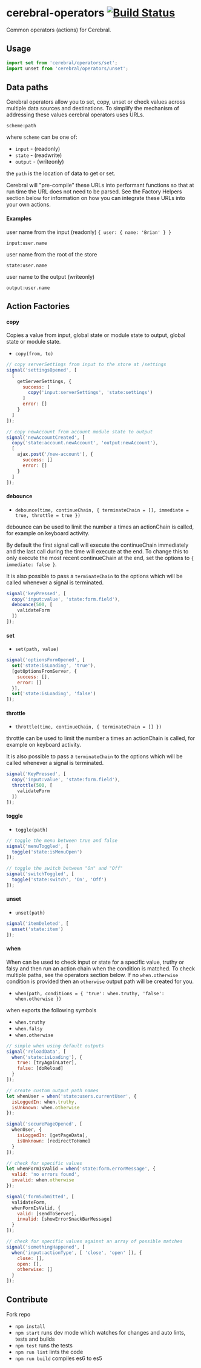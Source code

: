 # cerebral-operators [![Build Status](https://secure.travis-ci.org/cerebral/cerebral-operators.png?branch=master)](https://travis-ci.org/cerebral/cerebral-operators)

Common operators (actions) for Cerebral.

## Usage

```js
import set from 'cerebral/operators/set';
import unset from 'cerebral/operators/unset';
```

## Data paths

Cerebral operators allow you to set, copy, unset or check values across multiple data sources and
destinations. To simplify the mechanism of addressing these values cerebral operators uses URLs.

```
scheme:path
```

where `scheme` can be one of:

* `input` - (readonly)
* `state` - (readwrite)
* `output` - (writeonly)

the `path` is the location of data to get or set.

Cerebral will "pre-compile" these URLs into performant functions
so that at run time the URL does not need to be parsed. See the Factory Helpers section below
for information on how you can integrate these URLs into your own actions.

#### Examples

user name from the input (readonly) `{ user: { name: 'Brian' } }`
```
input:user.name
```

user name from the root of the store
```
state:user.name
```

user name to the output (writeonly)
```
output:user.name
```

## Action Factories

#### copy
Copies a value from input, global state or module state to output, global state or module state.

* `copy(from, to)`

```js
// copy serverSettings from input to the store at /settings
signal('settingsOpened', [
  [
    getServerSettings, {
      success: [
        copy('input:serverSettings', 'state:settings')
      ]
      error: []
    }
  ]
]);
```

```js
// copy newAccount from account module state to output
signal('newAccountCreated', [
  copy('state:account.newAccount', 'output:newAccount'),
  [
    ajax.post('/new-account'), {
      success: []
      error: []
    }
  ]
]);
```

#### debounce

* `debounce(time, continueChain, { terminateChain = [], immediate = true, throttle = true })`

debounce can be used to limit the number a times an actionChain is called, for example on keyboard activity.

By default the first signal call will execute the continueChain immediately and the last call during the time
will execute at the end. To change this to only execute the most recent continueChain at the end, set the
options to `{ immediate: false }`.

It is also possible to pass a `terminateChain` to the options which will be called whenever a signal is terminated.

```js
signal('keyPressed', [
  copy('input:value', 'state:form.field'),
  debounce(500, [
    validateForm
  ])
]);
```

#### set

* `set(path, value)`

```js
signal('optionsFormOpened', [
  set('state:isLoading', 'true'),
  [getOptionsFromServer, {
    success: [],
    error: []
  }],
  set('state:isLoading', 'false')
]);
```

#### throttle

* `throttle(time, continueChain, { terminateChain = [] })`

throttle can be used to limit the number a times an actionChain is called, for example on keyboard activity.

It is also possible to pass a `terminateChain` to the options which will be called whenever a signal is terminated.

```js
signal('KeyPressed', [
  copy('input:value', 'state:form.field'),
  throttle(500, [
    validateForm
  ])
]);
```

#### toggle

* `toggle(path)`

```js
// toggle the menu between true and false
signal('menuToggled', [
  toggle('state:isMenuOpen')
]);

// toggle the switch between "On" and "Off"
signal('switchToggled', [
  toggle('state:switch', 'On', 'Off')
]);
```

#### unset

* `unset(path)`

```js
signal('itemDeleted', [
  unset('state:item')
]);
```

#### when

When can be used to check input or state for a specific value, truthy or falsy and then run an action chain when the condition is matched. To check multiple paths, see the operators section below. If no `when.otherwise` condition is provided then an `otherwise` output path will be created for you.

* `when(path, conditions = { 'true': when.truthy, 'false': when.otherwise })`

when exports the following symbols

* `when.truthy`
* `when.falsy`
* `when.otherwise`

```js
// simple when using default outputs
signal('reloadData', [
  when('state:isLoading'), {
    true: [tryAgainLater],
    false: [doReload]
  }
]);
```

```js
// create custom output path names
let whenUser = when('state:users.currentUser', {
  isLoggedIn: when.truthy,
  isUnknown: when.otherwise
});

signal('securePageOpened', [
  whenUser, {
    isLoggedIn: [getPageData],
    isUnknown: [redirectToHome]
  }
]);
```

```js
// check for specific values
let whenFormIsValid = when('state:form.errorMessage', {
  valid: 'no errors found',
  invalid: when.otherwise
});

signal('formSubmitted', [
  validateForm,
  whenFormIsValid, {
    valid: [sendToServer],
    invalid: [showErrorSnackBarMessage]
  }
]);
```

```js
// check for specific values against an array of possible matches
signal('somethingHappened', [
  when('input:actionType', [ 'close', 'open' ]), {
    close: [],
    open: [],
    otherwise: []
  }
]);
```

## Contribute

Fork repo

* `npm install`
* `npm start` runs dev mode which watches for changes and auto lints, tests and builds
* `npm test` runs the tests
* `npm run lint` lints the code
* `npm run build` compiles es6 to es5
